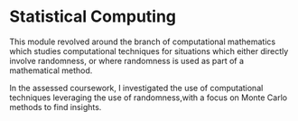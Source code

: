 # Statistical Computing

This module revolved around the branch of computational mathematics which studies computational techniques for situations
which either directly involve randomness, or where randomness is used as part of a mathematical method. 

In the assessed coursework, I investigated the use of computational techniques leveraging the use of randomness,with a focus on Monte Carlo methods to find insights.
